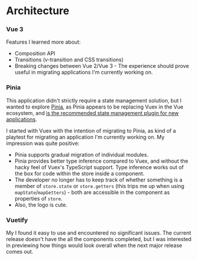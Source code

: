 # Architecture

### Vue 3

Features I learned more about:

* Composition API
* Transitions (v-transition and CSS transitions)
* Breaking changes between Vue 2/Vue 3 - The experience should prove useful in migrating applications I'm currently working on.

### Pinia

This application didn't strictly require a state management solution, but I wanted to explore [Pinia](https://pinia.vuejs.org/), as Pinia appears to be replacing Vuex in the Vue ecosystem, and [is the recommended state management plugin for new applications](<https://vuejs.org/guide/scaling-up/state-management.html#pinia>).

I started with Vuex with the intention of migrating to Pinia, as kind of a playtest for migrating an application I'm currently working on. My impression was quite positive:

* Pinia supports gradual migration of individual modules.
* Pinia provides better type inference compared to Vuex, and without the hacky feel of Vuex's TypeScript support. Type inference works out of the box for code within the store inside a component.
* The developer no longer has to keep track of whether something is a member of `store.state` or `store.getters` (this trips me up when using `mapState`/`mapGetters`) - both are accessible in the component as properties of `store`.
* Also, the logo is cute.

### Vuetify

 My I found it easy to use and encountered no significant issues. The current release doesn't have the all the components completed, but I was interested in previewing how things would look overall when the next major release comes out.
